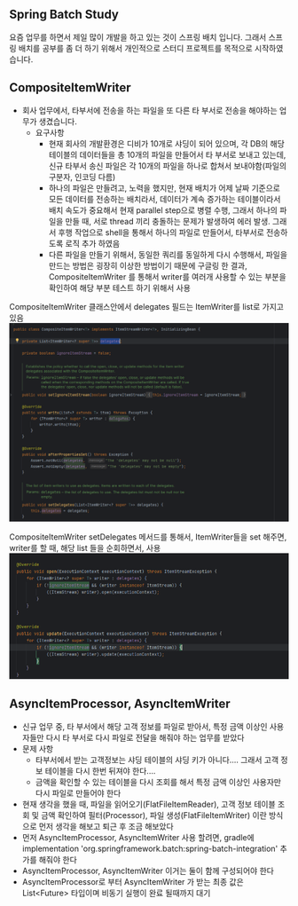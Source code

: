 ## Spring Batch Study
요즘 업무를 하면서 제일 많이 개발을 하고 있는 것이 스프링 배치 입니다. 그래서 스프링 배치를 공부를 좀 더 하기 위해서 개인적으로 스터디 프로젝트를 목적으로 시작하였습니다.

## CompositeItemWriter
 - 회사 업무에서, 타부서에 전송을 하는 파일을 또 다른 타 부서로 전송을 해야하는 업무가 생겼습니다.
    - 요구사항
        - 현재 회사의 개발환경은 디비가 10개로 샤딩이 되어 있으며, 각 DB의 해당 테이블의 데이터들을 총 10개의 파일을 만들어서 타 부서로 보내고 있는데, 신규 타부서 송신 파일은 각 10개의 파일을 하나로 합쳐서 보내야함(파일의 구분자, 인코딩 다름)
        - 하나의 파일은 만들려고, 노력을 했지만, 현재 배치가 어제 날짜 기준으로 모든 데이터를 전송하는 배치라서, 데이터가 계속 증가하는 테이블이라서 배치 속도가 중요해서 현재 parallel step으로 병렬 수행, 그래서 하나의 파일을 만들 때, 서로 thread 끼리 충돌하는 문제가 발생하여 에러 발생. 그래서 후행 작업으로 shell을 통해서 하나의 파일로 만들어서, 타부서로 전송하도록 로직 추가 하였음
        - 다른 파일을 만들기 위해서, 동일한 쿼리를 동일하게 다시 수행해서, 파일을 만드는 방법은 굉장히 이상한 방법이기 때문에 구글링 한 결과, CompositeItemWriter 를 통해서 writer를 여러개 사용할 수 있는 부분을 확인하여 해당 부분 테스트 하기 위해서 사용

CompositeItemWriter 클래스안에서 delegates 필드는 ItemWriter를 list로 가지고 있음
![img.png](img.png)

CompositeItemWriter setDelegates 메서드를 통해서, ItemWriter들을 set 해주면, writer를 할 때, 해당 list 들을 순회하면서, 사용
![img_1.png](img_1.png)

## AsyncItemProcessor, AsyncItemWriter
 - 신규 업무 중, 타 부서에서 해당 고객 정보를 파일로 받아서, 특정 금액 이상인 사용자들만 다시 타 부서로 다시 파일로 전달을 해줘야 하는 업무를 받았다
 - 문제 사항
   - 타부서에서 받는 고객정보는 샤딩 테이블의 샤딩 키가 아니다.... 그래서 고객 정보 테이블을 다시 한번 뒤져야 한다....
   - 금액을 확인할 수 있는 테이블을 다시 조회를 해서 특정 금액 이상인 사용자만 다시 파일로 만들어야 한다
 - 현재 생각을 했을 때, 파일을 읽어오기(FlatFileItemReader), 고객 정보 테이블 조회 및 금액 확인하여 필터(Processor), 파일 생성(FlatFileItemWriter) 이란 방식으로 먼저 생각을 해보고 퇴근 후 조금 해보았다
 - 먼저 AsyncItemProcessor, AsyncItemWriter 사용 할려면, gradle에 implementation 'org.springframework.batch:spring-batch-integration' 추가를 해줘야 한다
 - AsyncItemProcessor, AsyncItemWriter 이거는 둘이 함께 구성되어야 한다 
 - AsyncItemProcessor로 부터 AsyncItemWriter 가 받는 최종 값은 List<Future<T>> 타입이며 비동기 실행이 완료 될때까지 대기 